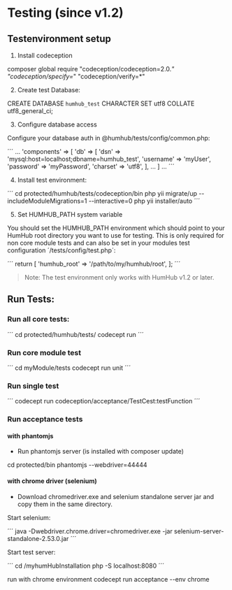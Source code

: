 Testing (since v1.2)
====================

## Testenvironment setup

1. Install codeception

composer global require "codeception/codeception=2.0.*" "codeception/specify=*" "codeception/verify=*"

2. Create test Database:

CREATE DATABASE `humhub_test` CHARACTER SET utf8 COLLATE utf8_general_ci;

3. Configure database access

Configure your database auth in @humhub/tests/config/common.php:

´´´
...
'components' => [
        'db' => [
            'dsn' => 'mysql:host=localhost;dbname=humhub_test',
            'username' => 'myUser',
            'password' => 'myPassword',
            'charset' => 'utf8',
        ], 
        ...
]
...
´´´

4. Install test environment:

´´´
 cd protected/humhub/tests/codeception/bin
 php yii migrate/up --includeModuleMigrations=1 --interactive=0
 php yii installer/auto
´´´

5. Set HUMHUB_PATH system variable

You should set the HUMHUB_PATH environment which should point to your HumHub root directory you want to use for testing.
This is only required for non core module tests and can also be set in your modules test configuration ´/tests/config/test.php´:

´´´
return [
    'humhub_root' => '/path/to/my/humhub/root',
];
´´´

> Note: The test environment only works with HumHub v1.2 or later.

## Run Tests:

### Run all core tests:

´´´
cd protected/humhub/tests/
codecept run
´´´

### Run core module test

´´´
cd myModule/tests
codecept run unit
´´´

### Run single test

´´´
codecept run codeception/acceptance/TestCest:testFunction
´´´

### Run acceptance tests
#### with phantomjs

- Run phantomjs server (is installed with composer update)

cd protected/bin
phantomjs --webdriver=44444

#### with chrome driver (selenium)

- Download chromedriver.exe and selenium standalone server jar and copy them in the same directory.

Start selenium:

´´´
java -Dwebdriver.chrome.driver=chromedriver.exe -jar selenium-server-standalone-2.53.0.jar
´´´

Start test server:

´´´
cd /myhumHubInstallation
php -S localhost:8080
´´´

run with chrome environment
codecept run acceptance --env chrome

